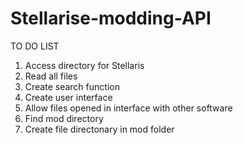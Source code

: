 # Stellarise-modding-API

TO DO LIST

1. Access directory for Stellaris
2. Read all files
3. Create search function
4. Create user interface
5. Allow files opened in interface with other software
6. Find mod directory
7. Create file directonary in mod folder